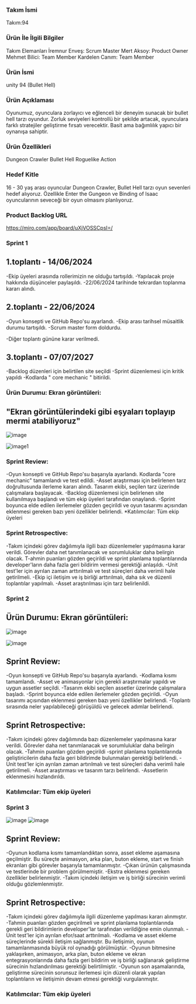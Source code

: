 ### Takım İsmi
Takım:94

### Ürün İle İlgili Bilgiler
Takım Elemanları
İremnur Enveş: Scrum Master
Mert Aksoy: Product Owner 
Mehmet Bilici: Team Member
Kardelen Canım: Team Member

### Ürün İsmi
unity 94 (Bullet Hell)

### Ürün Açıklaması
Oyunumuz, oyunculara zorlayıcı ve eğlenceli bir deneyim sunacak bir bullet hell tarzı oyundur. Zorluk seviyeleri kontrollü bir şekilde artacak, oyunculara farklı stratejiler geliştirme fırsatı verecektir. Basit ama bağımlılık yapıcı bir oynanışa sahiptir.


### Ürün Özellikleri
Dungeon Crawler
Bullet Hell
Roguelike
Action


### Hedef Kitle

16 - 30 yaş arası oyuncular
Dungeon Crawler, Bullet Hell tarzı oyun sevenleri hedef alıyoruz. Özellikle Enter the Gungeon ve Binding of Isaac oyuncularının seveceği bir oyun olmasını planlıyoruz.



### Product Backlog URL
https://miro.com/app/board/uXjVOSSCpsI=/


### Sprint 1
## 1.toplantı - 14/06/2024

-Ekip üyeleri arasında rollerimizin ne olduğu tartışıldı.
-Yapılacak proje hakkında düşünceler paylaşıldı.
-22/06/2024 tarihinde tekrardan toplanma kararı alındı.

## 2.toplantı - 22/06/2024

-Oyun konsepti ve GitHub Repo'su ayarlandı.
-Ekip arası tarihsel müsaitlik durumu tartışıldı.
-Scrum master form doldurdu.

-Diğer toplantı gününe karar verilmedi.

## 3.toplantı - 07/07/2027

-Backlog düzenleri için belirtilen site seçildi
-Sprint düzenlemesi için kritik yapıldı
-Kodlarda " core mechanic " bitirildi.

### Ürün Durumu: Ekran görüntüleri:
## "Ekran görüntülerindeki gibi eşyaları toplayıp mermi atabiliyoruz"
![image](https://github.com/Fencer1919/BulletHell/assets/134067104/de538be5-be4a-4b43-bf1f-e7379fa30cab)

![image1](https://github.com/Fencer1919/BulletHell/assets/134067104/63bcb972-01de-4706-b77b-5bb99573e99a)

### Sprint Review:
-Oyun konsepti ve GitHub Repo'su başarıyla ayarlandı. Kodlarda "core mechanic" tamamlandı ve test edildi.
-Asset araştırması için belirlenen tarz doğrultusunda ilerleme kararı alındı. Tasarım ekibi, seçilen tarz üzerinde çalışmalara başlayacak.
-Backlog düzenlemesi için belirlenen site kullanılmaya başlandı ve tüm ekip üyeleri tarafından onaylandı.
-Sprint boyunca elde edilen ilerlemeler gözden geçirildi ve oyun tasarımı açısından eklenmesi gereken bazı yeni özellikler belirlendi.
*Katılımcılar: Tüm ekip üyeleri

### Sprint Retrospective:
-Takım içindeki görev dağılımıyla ilgili bazı düzenlemeler yapılmasına karar verildi. Görevler daha net tanımlanacak ve sorumluluklar daha belirgin olacak.
T-ahmin puanları gözden geçirildi ve sprint planlama toplantılarında developer'ların daha fazla geri bildirim vermesi gerektiği anlaşıldı.
-Unit test'ler için ayrılan zaman arttırılmalı ve test süreçleri daha verimli hale getirilmeli.
-Ekip içi iletişim ve iş birliği arttırılmalı, daha sık ve düzenli toplantılar yapılmalı.
-Asset araştırılması için tarz belirlenildi.

### Sprint 2 
## Ürün Durumu: Ekran görüntüleri:

![image](https://github.com/user-attachments/assets/44435e32-86fe-484a-bd30-ec4506cead28)

![image](https://github.com/user-attachments/assets/b17684e3-4984-42d0-bf74-f6c06d8b6b83)

## Sprint Review:
-Oyun konsepti ve GitHub Repo'su başarıyla ayarlandı. 
-Kodlama kısmı tamamlandı.
-Asset ve animasyonlar için gerekli araştırmalar yapıldı ve uygun assetler seçildi. 
-Tasarım ekibi seçilen assetler üzerinde çalışmalara başladı.
-Sprint boyunca elde edilen ilerlemeler gözden geçirildi. 
-Oyun tasarımı açısından eklenmesi gereken bazı yeni özellikler belirlendi.
-Toplantı sırasında neler yapılabileceği görüşüldü ve gelecek adımlar belirlendi.


## Sprint Retrospective:
-Takım içindeki görev dağılımında bazı düzenlemeler yapılmasına karar verildi. Görevler daha net tanımlanacak ve sorumluluklar daha belirgin olacak.
-Tahmin puanları gözden geçirildi 
-sprint planlama toplantılarında geliştiricilerin daha fazla geri bildirimde bulunmaları gerektiği belirlendi.
-Unit test'ler için ayrılan zaman artırılmalı ve test süreçleri daha verimli hale getirilmeli.
-Asset araştırması ve tasarım tarzı belirlendi.
-Assetlerin eklenmesini hızlandırıldı.

### Katılımcılar: Tüm ekip üyeleri


### Sprint 3 
![image](https://github.com/user-attachments/assets/3d4a23e6-4609-4bc2-9286-69d2688541a8)
![image](https://github.com/user-attachments/assets/3b5eb80f-535e-4ca6-99be-49936c56ea4d)

## Sprint Review:

-Oyunun kodlama kısmı tamamlandıktan sonra, asset ekleme aşamasına geçilmiştir. Bu süreçte animasyon, arka plan, buton ekleme, start ve finish ekranları gibi görevler başarıyla tamamlanmıştır.
-Çıkan ürünün çalışmasında ve testlerinde bir problem görülmemiştir.
-Ekstra eklenmesi gereken özellikler belirlenmiştir.
-Takım içindeki iletişim ve iş birliği sürecinin verimli olduğu gözlemlenmiştir.

## Sprint Retrospective:

-Takım içindeki görev dağılımıyla ilgili düzenleme yapılması kararı alınmıştır.
-Tahmin puanları gözden geçirilmeli ve sprint planlama toplantılarında gerekli geri bildirimlerin developer'lar tarafından verildiğine emin olunmalı.
-Unit test'ler için ayrılan efor/saat arttırılmalı.
-Kodlama ve asset ekleme süreçlerinde sürekli iletişim sağlanmıştır. Bu iletişimin, oyunun tamamlanmasında büyük rol oynadığı görülmüştür.
-Oyunun bitmesine yaklaşırken, animasyon, arka plan, buton ekleme ve ekran entegrasyonlarında daha fazla geri bildirim ve iş birliği sağlanarak geliştirme sürecinin hızlandırılması gerektiği belirtilmiştir.
-Oyunun son aşamalarında, geliştirme sürecinin sorunsuz ilerlemesi için düzenli olarak yapılan toplantıların ve iletişimin devam etmesi gerektiği vurgulanmıştır.


### Katılımcılar: Tüm ekip üyeleri








